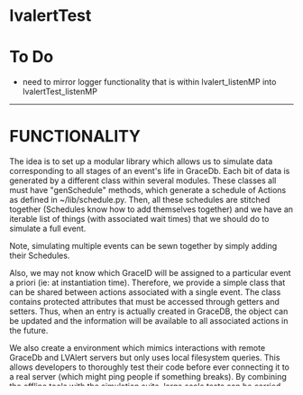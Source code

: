 # lvalertTest

# To Do

 - need to mirror logger functionality that is within lvalert_listenMP into lvalertTest_listenMP

--------------------------------------------------

# FUNCTIONALITY

The idea is to set up a modular library which allows us to simulate data corresponding to all stages of an event's life in GraceDb. Each bit of data is generated by a different class within several modules. These classes all must have "genSchedule" methods, which generate a schedule of Actions as defined in ~/lib/schedule.py. Then, all these schedules are stitched together (Schedules know how to add themselves together) and we have an iterable list of things (with associated wait times) that we should do to simulate a full event.

Note, simulating multiple events can be sewn together by simply adding their Schedules.

Also, we may not know which GraceID will be assigned to a particular event a priori (ie: at instantiation time). Therefore, we provide a simple class that can be shared between actions associated with a single event. The class contains protected attributes that must be accessed through getters and setters. Thus, when an entry is actually created in GraceDB, the object can be updated and the information will be available to all associated actions in the future.

We also create a environment which mimics interactions with remote GraceDb and LVAlert servers but only uses local filesystem queries. This allows developers to thoroughly test their code before ever connecting it to a real server (which might ping people if something breaks). By combining the offline tools with the simulation suite, large scale tests can be carried out quickly and locally without impacting others. In particular, the LVALert tools come in several different flavors, some of which publish data to local files and some of which monitor those local files to distribute alerts either over the actual LVAlert servers or to other local processes.

--------------------------------------------------

# EXECUTABLES

 - ~bin/simulate.py 
   - generates fake data corresponding to events from pipelines as well as their expected follow-up and submits them to either GraceDb or FakeDb (see LIBRARIES:simulation and LIBRARIES:FakeDb).
 - ~bin/lvalertTest_commandMP
   - generates lvalertMP command messages but writes them into a file so the LVAlertTest infrastructure can identify and distribute them. Requires the LVAlertMP libraires.
 - ~bin/lvalertTest_listen
   - a script that mimics the behavior of lvalert_listen but looks at local files (see LIBRARIES:LVALertTest) rather than a pubsub node.
 - ~bin/lvalertTest_listenMP
   - a script that mimics the behavior of lvalert_listenMP but looks at local files (see LIBRARIES:LVAlertTest) rather than a pubsub node.
 - ~bin/lvalertTest_overseer
   - a script that looks at local files (see LIBRARIES:LVAlertTest) and then publishes the lvalert messages discovered therein to a bone fide LVAlert server. 
 - ~bin/lvalertTest_replay
   - a script that queries GraceDb or FakeDb (see LIBRARIES:FakeDb) and then generates simulated LVAlert messages corresponding to event creation and the full log of that event. The messages are written into a local file (see LIBRARIES:LVAlertTest) and can then be distributed with lvalertTest_listen, lvalertTest_listenMP, or lvalertTest_overseer. Note: this allows users to reproduce *exactly* the same series of messages, spaced in time the same way, repeatedly and as many times as they like.

We note that there are also a few ancilliary executables included (~bin/confirmation.sh, ~bin/sanityCheck_FakeDb.py, ~bin/checkPermissions.py, ~bin/lvalertMP_test.py) which are included for internal tests but are not really likely to be useful to the user.

--------------------------------------------------

# LIBRARIES
 
There are 3 main libraries

  - simulation of events and follow-up processes
  - FakeDb (mimics GraceDb rest interface)
  - LVAlertTest utilities (provides distribution of messages from FakeDb)

-----------
simulation:

The simulation is encapsulated in ~/lib/simUtils.py, ~/lib/pipelines.py, ~/lib/pe.py, ~/lib/dq.py, and ~/lib.schedule.py. The basic operations are provided in schedule.py, which declares a Schedule class (essentially an ordered list), which contains Actions (wrappers around function calls with a .execute() method). For simulations, all the actions boild down to interactions with GraceDb (or FakeDb) through a REST interface and these are defined within schedule as CreateEvent, WriteLog, WriteFile, and WriteLabel. Thus, we construct a set of Actions, add them into a Schedule, and then iterate over the Schedule to perform each Action.

Given a config file for a type of event (several examples are provided in ~/etc), simUtils.genSchedule will determine which follow-up processes are to be simulated. It delegates to objects defined within pipelines.py, dq.py, and pe.py to create Schedules of different parts of the simulation (each object has a genSchedule method). All these little Schedules are added together, with appropriate parent/child relationships if needed (eg: Bayestar only starts after psd.xml.gz has been uploaded), to generate a complete Schedule for the entire event. Several events can be simulated simultaneously by adding their individual Schedules together as well. We then iterate over the global Schedule and perform each Action when the time is right.

We note that several config files can be provided, and events will be simulated by randomly choosing one config file at a time.

-----------
FakeDb

FakeDb (~/lib/ligoTest/gracedb/rest.py) dummies up most of the interactions provided by the GraceDb REST interface, but manages data locally through a specific directory structure. It also returns FakeTTPResponses and raises FakeTTPErrors as needed. In particular, it generates responses to queries (for everthing exept GraceDb.events) that should be indistinguishable from their counterparts from GraceDb. 

FakeDb also formats LVAlert messages corresponding to createEvent, writeLog, writeFile, and writeLabel calls and writes them to a local file with the corresponding node. This file can be monitored by the LVAlertTest tools to distribute the messages as needed.

-----------
LVAlertTest

LVAlertTest (~/lib/ligoTest/lvalert/lvalertTestUtils.py) provides basic wrappers to monitor files and parse nodes and messages from them. This is used within FakeDb to structure the LVAlert messages it produces. Furthermore, this module provides classes that can act as daemon monitors, quickly detecting and distributing new alert messages as they come in. This is done primarily thorough the LVAlertBuffer class, which delegates to the FileMonitor class, both declared within lvalertTestUtils.py. The module also contains a few helper functions that control how we distribute events (one for each executable).

--------------------------------------------------

# EXAMPLES

Here is an example command line that simulates 5 cWB events, submitting them to FakeDb, and listening to them with lvalertTest_listen. All the required files for this example live in the repository, although you may have to modify some config files to point to the correct executables (depending on where you clone the repo)

>  git clone https://github.com/reedessick/lvalertTest.git 

>  cd lvalertTest

>  . setup.sh

>  mkdir -p test/FakeDb

>  touch test/FakeDb/lvalert.out

>  bin/lvalertTest_listen -f test/FakeDb -c etc/lvalert_listen.ini 1> test/lvalertTest_listen.out 2> test/lvalertTest_listen.err &

>  bin/simulate.py -g test/FakeDb -N 5 -i H1,L1 -o test/ etc/cwb.ini

Note: we touch test/FakeDb/lvalert.out because lvalertTest_listen expects it to exist. We then launch lvalertTest_listen in the background. At this point, we run simulation.py to generate the 5 cWB events distributed uniformly through time at a rate of 0.1 Hz. simulate.py provides several command-line options to adjust these parameters, including changing the distribution from uniform to poisson and specifying durations of the experiment rather than a fixed number of events.

--------------------------------------------------
--------------------------------------------------

Note, there is a bone fide lvalert node specifically for testing purposes. Here are the pertinents:

    username : gdb_processor
    password : ***

    node : lvalerttest-testnode

I've also written a simple script to ping this node with basic messages

    ~/bin/lvalertMP_test

and a config file with which I can run lvalert_listenMP

    ~/etc/lvalert_listenMP.ini (points to ~/etc/childConfig.ini)

as well as a config file for a more standard lvalert_listen process to confirm we heard the alerts.

    ~/etc/lvalert_listen.ini (delegates to ~/bin/confirmation.sh)

This provides a simple platform from which we can test things. However, using lvalert_commandMP is also an option.
